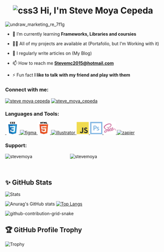 
<h1 align="center"> <img src="https://github.com/SteveMoya/SteveMoya/assets/114698709/3894477d-7faa-44c9-ba3c-18b7f33e0a18" alt="css3" width="40" height="40"/> Hi, I'm Steve Moya Cepeda</h1>


![undraw_marketing_re_7f1g](https://github.com/SteveMoya/SteveMoya/assets/114698709/8f47302f-f243-406d-8c66-e84b2dabf07f)

                     
- 🌱 I’m currently learning **Frameworks, Libraries and coursies**

- 👨‍💻 All of my projects are available at (Portafolio, but I'm Working with it)

- 📝 I regularly write articles on (My Blog)

- 📫 How to reach me **Stevemc2015@hotmail.com**

- ⚡ Fun fact **I like to talk with my friend and play with them**

<h3 align="left">Connect with me:</h3>
<p align="left">
<a href="https://linkedin.com/in/steve moya cepeda" target="blank"><img align="center" src="https://raw.githubusercontent.com/rahuldkjain/github-profile-readme-generator/master/src/images/icons/Social/linked-in-alt.svg" alt="steve moya cepeda" height="30" width="40" /></a>
<a href="https://instagram.com/steve_moya_cepeda" target="blank"><img align="center" src="https://raw.githubusercontent.com/rahuldkjain/github-profile-readme-generator/master/src/images/icons/Social/instagram.svg" alt="steve_moya_cepeda" height="30" width="40" /></a>
</p>

<h3 align="left">Languages and Tools:</h3>
<p align="left"> <a href="https://getbootstrap.com" target="_blank" rel="noreferrer"> <img  <a href="https://www.w3schools.com/css/" target="_blank" rel="noreferrer"> <img src="https://raw.githubusercontent.com/devicons/devicon/master/icons/css3/css3-original-wordmark.svg" alt="css3" width="40" height="40"/> </a> <a href="https://www.figma.com/" target="_blank" rel="noreferrer"> <img src="https://www.vectorlogo.zone/logos/figma/figma-icon.svg" alt="figma" width="40" height="40"/> </a> <a href="https://www.w3.org/html/" target="_blank" rel="noreferrer"> <img src="https://raw.githubusercontent.com/devicons/devicon/master/icons/html5/html5-original-wordmark.svg" alt="html5" width="40" height="40"/> </a> <a href="https://www.adobe.com/in/products/illustrator.html" target="_blank" rel="noreferrer"> <img src="https://www.vectorlogo.zone/logos/adobe_illustrator/adobe_illustrator-icon.svg" alt="illustrator" width="40" height="40"/> </a> <a href="https://developer.mozilla.org/en-US/docs/Web/JavaScript" target="_blank" rel="noreferrer"> <img src="https://raw.githubusercontent.com/devicons/devicon/master/icons/javascript/javascript-original.svg" alt="javascript" width="40" height="40"/> </a> <a href="https://www.photoshop.com/en" target="_blank" rel="noreferrer"> <img src="https://raw.githubusercontent.com/devicons/devicon/master/icons/photoshop/photoshop-line.svg" alt="photoshop" width="40" height="40"/> </a> <a href="https://sass-lang.com" target="_blank" rel="noreferrer"> <img src="https://raw.githubusercontent.com/devicons/devicon/master/icons/sass/sass-original.svg" alt="sass" width="40" height="40"/> </a> <a href="https://zapier.com" target="_blank" rel="noreferrer"> <img src="https://www.vectorlogo.zone/logos/zapier/zapier-icon.svg" alt="zapier" width="40" height="40"/> </a> </p>

<h3 align="left">Support:</h3>
<p><a href="https://www.buymeacoffee.com/stevemoya"> <img align="left" src="https://cdn.buymeacoffee.com/buttons/v2/default-yellow.png" height="50" width="210" alt="stevemoya" /></a></p> 
<p><a href="https://www.buymeacoffee.com/stevemoya"> <img align="left" src="https://img.shields.io/badge/PayPal-00457C?style=for-the-badge&logo=paypal&logoColor=white" height="50" width="210" alt="stevemoya" /></a></p> 



<br><br> <br> 


<h2 align="left">✨ GitHub Stats</h2>

![Stats](https://github-profile-summary-cards.vercel.app/api/cards/profile-details?username=SteveMoya&theme=dark)

![Anurag's GitHub stats](https://github-readme-stats.vercel.app/api?username=SteveMoya&show_icons=true&theme=dark)   [![Top Langs](https://github-readme-stats.vercel.app/api/top-langs/?username=SteveMoya&show_icons=true&theme=dark)](https://github.com/anuraghazra/github-readme-stats)

![github-contribution-grid-snake](https://github.com/SteveMoya/SteveMoya/assets/114698709/b0382bdd-fd7a-47b6-b072-35e247fc51f0)

<h2 align="left">🏆 GitHub Profile Trophy</h2>

![Trophy](https://github-profile-trophy.vercel.app/?username=SteveMoya&theme=juicyfresh)

